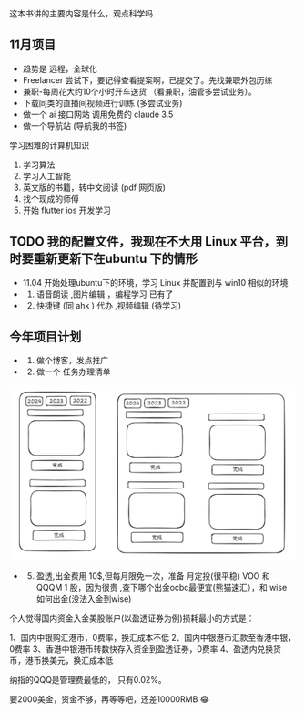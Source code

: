  这本书讲的主要内容是什么，观点科学吗

## 11月项目 

- 趋势是  远程，全球化
- Freelancer 尝试下，要记得查看提案啊，已提交了。先找兼职外包历练
- 兼职-每周花大约10个小时开车送货 （看兼职，油管多尝试业务）。
- 下载同类的直播间视频进行训练 (多尝试业务)
- 做一个 ai 接口网站 调用免费的 claude 3.5
- 做一个导航站 (导航我的书签)

学习困难的计算机知识
1.  学习算法
2. 学习人工智能
3. 英文版的书籍，转中文阅读 (pdf 网页版)
4. 找个现成的师傅
5. 开始 flutter ios 开发学习


## TODO 我的配置文件，我现在不大用 Linux 平台，到时要重新更新下在ubuntu 下的情形 

- 11.04  开始处理ubuntu下的环境，学习 Linux  并配置到与 win10 相似的环境
- 1. 语音朗读 ,图片编辑 ，编程学习 已有了
- 2. 快捷键 (同 ahk ) 代办 ,视频编辑 (待学习)

## 今年项目计划

- 1. 做个博客，发点推广
- 2. 做一个 任务办理清单

![](images/2024-10-26-13-51-36.png)


- 5.  盈透,出金费用 10$,但每月限免一次，准备 月定投(很平稳) VOO 和 QQQM  1 股，因为很贵 ,查下哪个出金ocbc最便宜(熊猫速汇），和 wise 如何出金(没法入金到wise)

个人觉得国内资金入金美股账户(以盈透证券为例)损耗最小的方式是：

1、国内中银购汇港币，0费率，换汇成本不低
2、国内中银港币汇款至香港中银，0费率
3、香港中银港币转数快存入资金到盈透证券，0费率
4、盈透内兑换货币，港币换美元，换汇成本低

纳指的QQQ是管理费最低的，
只有0.02%。

要2000美金，资金不够，再等等吧，还差10000RMB  😂